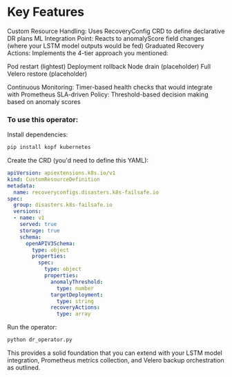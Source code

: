 # Key Features

Custom Resource Handling: Uses RecoveryConfig CRD to define declarative DR plans
ML Integration Point: Reacts to anomalyScore field changes (where your LSTM model outputs would be fed)
Graduated Recovery Actions: Implements the 4-tier approach you mentioned:

Pod restart (lightest)
Deployment rollback
Node drain (placeholder)
Full Velero restore (placeholder)


Continuous Monitoring: Timer-based health checks that would integrate with Prometheus
SLA-driven Policy: Threshold-based decision making based on anomaly scores

### To use this operator:

Install dependencies:
```bash
pip install kopf kubernetes
```

Create the CRD (you'd need to define this YAML):
```yaml
apiVersion: apiextensions.k8s.io/v1
kind: CustomResourceDefinition
metadata:
  name: recoveryconfigs.disasters.k8s-failsafe.io
spec:
  group: disasters.k8s-failsafe.io
  versions:
  - name: v1
    served: true
    storage: true
    schema:
      openAPIV3Schema:
        type: object
        properties:
          spec:
            type: object
            properties:
              anomalyThreshold:
                type: number
              targetDeployment:
                type: string
              recoveryActions:
                type: array
```

Run the operator:

```bash
python dr_operator.py
```
This provides a solid foundation that you can extend with your LSTM model integration, Prometheus metrics collection, and Velero backup orchestration as outlined.
